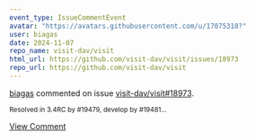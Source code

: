 ```yaml
---
event_type: IssueCommentEvent
avatar: "https://avatars.githubusercontent.com/u/17075318?"
user: biagas
date: 2024-11-07
repo_name: visit-dav/visit
html_url: https://github.com/visit-dav/visit/issues/18973
repo_url: https://github.com/visit-dav/visit
---
```


<a href='https://github.com/biagas' target='_blank'>biagas</a> commented on issue <a href='https://github.com/visit-dav/visit/issues/18973' target='_blank'>visit-dav/visit#18973</a>.

<small>Resolved in 3.4RC by #19479, develop by #19481...</small>

<a href='https://github.com/visit-dav/visit/issues/18973' target='_blank'>View Comment</a>